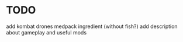 # TODO
add kombat drones medpack ingredient (without fish?)
add description about gameplay and useful mods

